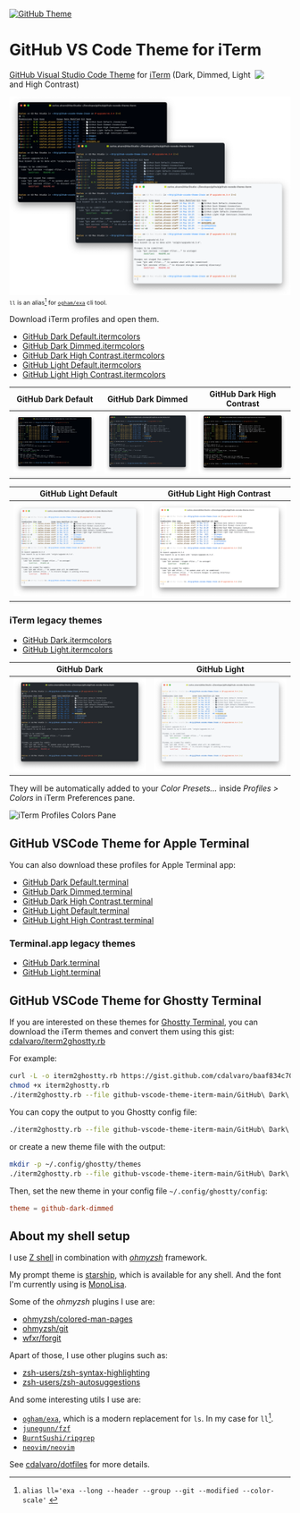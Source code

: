 [![GitHub Theme][vscode-github-theme-version]][github-vscode-theme-release]

# GitHub VS Code Theme for iTerm

<img src="https://github.gallerycdn.vsassets.io/extensions/github/github-vscode-theme/6.3.4/1680003819182/Microsoft.VisualStudio.Services.Icons.Default" width="64px" align="right" style="top: 1px; visibility: visible;" />

[GitHub Visual Studio Code Theme][vscode-github-theme-marketplace] for [iTerm](https://iterm2.com) (Dark, Dimmed, Light and High Contrast)

<p style="font-size:8pt">
  <img src="images/GitHubThemeiTerm.png">
  <code>ll</code> is an alias<span id="a1"><a href="#f1"><sup>1</sup></a></span> for <a href="https://github.com/ogham/exa"><code>ogham/exa</code></a> cli tool.
</p>

Download iTerm profiles and open them.

- [GitHub Dark Default.itermcolors](https://raw.githubusercontent.com/cdalvaro/github-vscode-theme-iterm/HEAD/GitHub%20Dark%20Default.itermcolors)
- [GitHub Dark Dimmed.itermcolors](https://raw.githubusercontent.com/cdalvaro/github-vscode-theme-iterm/HEAD/GitHub%20Dark%20Dimmed.itermcolors)
- [GitHub Dark High Contrast.itermcolors](https://raw.githubusercontent.com/cdalvaro/github-vscode-theme-iterm/HEAD/GitHub%20Dark%20High%20Contrast.itermcolors)
- [GitHub Light Default.itermcolors](https://raw.githubusercontent.com/cdalvaro/github-vscode-theme-iterm/HEAD/GitHub%20Light%20Default.itermcolors)
- [GitHub Light High Contrast.itermcolors](https://raw.githubusercontent.com/cdalvaro/github-vscode-theme-iterm/HEAD/GitHub%20Light%20High%20Contrast.itermcolors)

|                     GitHub Dark Default                      |                     GitHub Dark Dimmed                     |                        GitHub Dark High Contrast                         |
| :----------------------------------------------------------: | :--------------------------------------------------------: | :----------------------------------------------------------------------: |
| ![GitHub Dark Default](images/GitHub_Dark_Default-iTerm.png) | ![GitHub Dark Dimmed](images/GitHub_Dark_Dimmed-iTerm.png) | ![GitHub Dark High Contrast](images/GitHub_Dark_High_Contrast-iTerm.png) |

|                      GitHub Light Default                      |                         GitHub Light High Contrast                         |
| :------------------------------------------------------------: | :------------------------------------------------------------------------: |
| ![GitHub Light Default](images/GitHub_Light_Default-iTerm.png) | ![GitHub Light High Contrast](images/GitHub_Light_High_Contrast-iTerm.png) |

### iTerm legacy themes

- [GitHub Dark.itermcolors](https://raw.githubusercontent.com/cdalvaro/github-vscode-theme-iterm/HEAD/legacy/GitHub%20Dark.itermcolors)
- [GitHub Light.itermcolors](https://raw.githubusercontent.com/cdalvaro/github-vscode-theme-iterm/HEAD/legacy/GitHub%20Light.itermcolors)

|                 GitHub Dark                  |                  GitHub Light                  |
| :------------------------------------------: | :--------------------------------------------: |
| ![GitHub Dark](images/GitHub_Dark-iTerm.png) | ![GitHub Light](images/GitHub_Light-iTerm.png) |

They will be automatically added to your _Color Presets..._ inside _Profiles > Colors_ in iTerm Preferences pane.

![iTerm Profiles Colors Pane](images/iTermProfilesColorsPane.png)

## GitHub VSCode Theme for Apple Terminal

You can also download these profiles for Apple Terminal app:

- [GitHub Dark Default.terminal](https://raw.githubusercontent.com/cdalvaro/github-vscode-theme-iterm/HEAD/terminal/GitHub%20Dark%20Default.terminal)
- [GitHub Dark Dimmed.terminal](https://raw.githubusercontent.com/cdalvaro/github-vscode-theme-iterm/HEAD/terminal/GitHub%20Dark%20Dimmed.terminal)
- [GitHub Dark High Contrast.terminal](https://raw.githubusercontent.com/cdalvaro/github-vscode-theme-iterm/HEAD/terminal/GitHub%20Dark%20High%20Contrast.terminal)
- [GitHub Light Default.terminal](https://raw.githubusercontent.com/cdalvaro/github-vscode-theme-iterm/HEAD/terminal/GitHub%20Light%20Default.terminal)
- [GitHub Light High Contrast.terminal](https://raw.githubusercontent.com/cdalvaro/github-vscode-theme-iterm/HEAD/terminal/GitHub%20Light%20High%20Contrast.terminal)

### Terminal.app legacy themes

- [GitHub Dark.terminal](https://raw.githubusercontent.com/cdalvaro/github-vscode-theme-iterm/HEAD/terminal/legacy/GitHub%20Dark.terminal)
- [GitHub Light.terminal](https://raw.githubusercontent.com/cdalvaro/github-vscode-theme-iterm/HEAD/terminal/legacy/GitHub%20Light.terminal)

[vscode-github-theme-marketplace]: https://marketplace.visualstudio.com/items?itemName=GitHub.github-vscode-theme
[vscode-github-theme-version]: https://img.shields.io/badge/GitHub%20Theme-v6.3.5-007ACC?style=flat-square&logo=visual-studio-code&logoColor=007ACC
[github-vscode-theme-release]: https://github.com/primer/github-vscode-theme/releases/tag/v6.3.5

## GitHub VSCode Theme for Ghostty Terminal

If you are interested on these themes for [Ghostty Terminal](https://ghostty.org), you can download the iTerm themes and convert them using this gist: [cdalvaro/iterm2ghostty.rb](https://gist.github.com/cdalvaro/baaf834c705b5b9e073fc092de1e8520)

For example:

```sh
curl -L -o iterm2ghostty.rb https://gist.github.com/cdalvaro/baaf834c705b5b9e073fc092de1e8520/raw/iterm2ghostty.rb
chmod +x iterm2ghostty.rb
./iterm2ghostty.rb --file github-vscode-theme-iterm-main/GitHub\ Dark\ Dimmed.itermcolors
```

You can copy the output to you Ghostty config file:

```sh
./iterm2ghostty.rb --file github-vscode-theme-iterm-main/GitHub\ Dark\ Dimmed.itermcolors >> ~/.config/ghostty/config
```

or create a new theme file with the output:

```sh
mkdir -p ~/.config/ghostty/themes
./iterm2ghostty.rb --file github-vscode-theme-iterm-main/GitHub\ Dark\ Dimmed.itermcolors > ~/.config/ghostty/themes/github-dark-dimmed
```

Then, set the new theme in your config file `~/.config/ghostty/config`:

```conf
theme = github-dark-dimmed
```

## About my shell setup

I use [Z shell](https://zsh.sourceforge.io) in combination with [_ohmyzsh_](https://ohmyz.sh) framework.

My prompt theme is [starship](https://starship.rs), which is available for any shell. And the font I'm currently using is [MonoLisa](https://www.monolisa.dev).

Some of the _ohmyzsh_ plugins I use are:

- [ohmyzsh/colored-man-pages](https://github.com/ohmyzsh/ohmyzsh/tree/master/plugins/colored-man-pages)
- [ohmyzsh/git](https://github.com/ohmyzsh/ohmyzsh/tree/master/plugins/git)
- [wfxr/forgit](https://github.com/wfxr/forgit)

Apart of those, I use other plugins such as:

- [zsh-users/zsh-syntax-highlighting](https://github.com/zsh-users/zsh-syntax-highlighting)
- [zsh-users/zsh-autosuggestions](https://github.com/zsh-users/zsh-autosuggestions)

And some interesting utils I use are:

- [`ogham/exa`](https://the.exa.website), which is a modern replacement for `ls`. In my case for `ll`<a href="#f1"><sup>1</sup></a>.
- [`junegunn/fzf`](https://github.com/junegunn/fzf)
- [`BurntSushi/ripgrep`](https://github.com/BurntSushi/ripgrep)
- [`neovim/neovim`](https://github.com/neovim/neovim)

See <a href="https://github.com/cdalvaro/dotfiles">cdalvaro/dotfiles</a> for more details.

---

1. <span id="f1"></span> `alias ll='exa --long --header --group --git --modified --color-scale'` [↩️](#a1)
